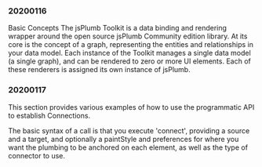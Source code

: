 ### 20200116

Basic Concepts
The jsPlumb Toolkit is a data binding and rendering wrapper around the open source jsPlumb Community edition library. At its core is the concept of a graph, representing the entities and relationships in your data model. Each instance of the Toolkit manages a single data model (a single graph), and can be rendered to zero or more UI elements. Each of these renderers is assigned its own instance of jsPlumb.

### 20200117

This section provides various examples of how to use the programmatic API to establish Connections.

The basic syntax of a call is that you execute 'connect', providing a source and a target, and optionally a paintStyle and preferences for where you want the plumbing to be anchored on each element, as well as the type of connector to use.